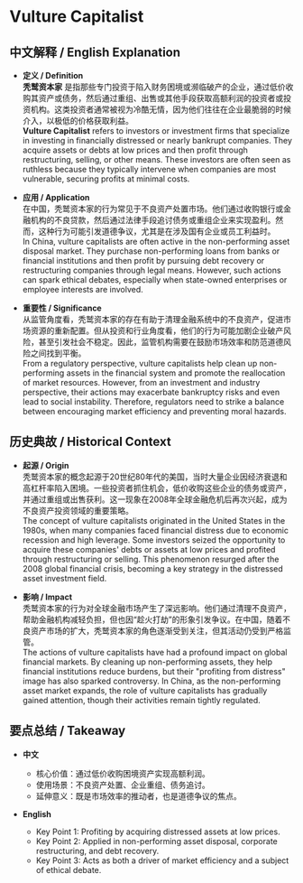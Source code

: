 # Vulture Capitalist

## 中文解释 / English Explanation

* **定义 / Definition**  
  **秃鹫资本家** 是指那些专门投资于陷入财务困境或濒临破产的企业，通过低价收购其资产或债务，然后通过重组、出售或其他手段获取高额利润的投资者或投资机构。这类投资者通常被视为冷酷无情，因为他们往往在企业最脆弱的时候介入，以极低的价格获取利益。  
  **Vulture Capitalist** refers to investors or investment firms that specialize in investing in financially distressed or nearly bankrupt companies. They acquire assets or debts at low prices and then profit through restructuring, selling, or other means. These investors are often seen as ruthless because they typically intervene when companies are most vulnerable, securing profits at minimal costs.

* **应用 / Application**  
  在中国，秃鹫资本家的行为常见于不良资产处置市场。他们通过收购银行或金融机构的不良贷款，然后通过法律手段追讨债务或重组企业来实现盈利。然而，这种行为可能引发道德争议，尤其是在涉及国有企业或员工利益时。  
  In China, vulture capitalists are often active in the non-performing asset disposal market. They purchase non-performing loans from banks or financial institutions and then profit by pursuing debt recovery or restructuring companies through legal means. However, such actions can spark ethical debates, especially when state-owned enterprises or employee interests are involved.

* **重要性 / Significance**  
  从监管角度看，秃鹫资本家的存在有助于清理金融系统中的不良资产，促进市场资源的重新配置。但从投资和行业角度看，他们的行为可能加剧企业破产风险，甚至引发社会不稳定。因此，监管机构需要在鼓励市场效率和防范道德风险之间找到平衡。  
  From a regulatory perspective, vulture capitalists help clean up non-performing assets in the financial system and promote the reallocation of market resources. However, from an investment and industry perspective, their actions may exacerbate bankruptcy risks and even lead to social instability. Therefore, regulators need to strike a balance between encouraging market efficiency and preventing moral hazards.

## 历史典故 / Historical Context

* **起源 / Origin**  
  秃鹫资本家的概念起源于20世纪80年代的美国，当时大量企业因经济衰退和高杠杆率陷入困境。一些投资者抓住机会，低价收购这些企业的债务或资产，并通过重组或出售获利。这一现象在2008年全球金融危机后再次兴起，成为不良资产投资领域的重要策略。  
  The concept of vulture capitalists originated in the United States in the 1980s, when many companies faced financial distress due to economic recession and high leverage. Some investors seized the opportunity to acquire these companies' debts or assets at low prices and profited through restructuring or selling. This phenomenon resurged after the 2008 global financial crisis, becoming a key strategy in the distressed asset investment field.

* **影响 / Impact**  
  秃鹫资本家的行为对全球金融市场产生了深远影响。他们通过清理不良资产，帮助金融机构减轻负担，但也因“趁火打劫”的形象引发争议。在中国，随着不良资产市场的扩大，秃鹫资本家的角色逐渐受到关注，但其活动仍受到严格监管。  
  The actions of vulture capitalists have had a profound impact on global financial markets. By cleaning up non-performing assets, they help financial institutions reduce burdens, but their "profiting from distress" image has also sparked controversy. In China, as the non-performing asset market expands, the role of vulture capitalists has gradually gained attention, though their activities remain tightly regulated.

## 要点总结 / Takeaway

* **中文**  
  - 核心价值：通过低价收购困境资产实现高额利润。  
  - 使用场景：不良资产处置、企业重组、债务追讨。  
  - 延伸意义：既是市场效率的推动者，也是道德争议的焦点。  

* **English**  
  - Key Point 1: Profiting by acquiring distressed assets at low prices.  
  - Key Point 2: Applied in non-performing asset disposal, corporate restructuring, and debt recovery.  
  - Key Point 3: Acts as both a driver of market efficiency and a subject of ethical debate.